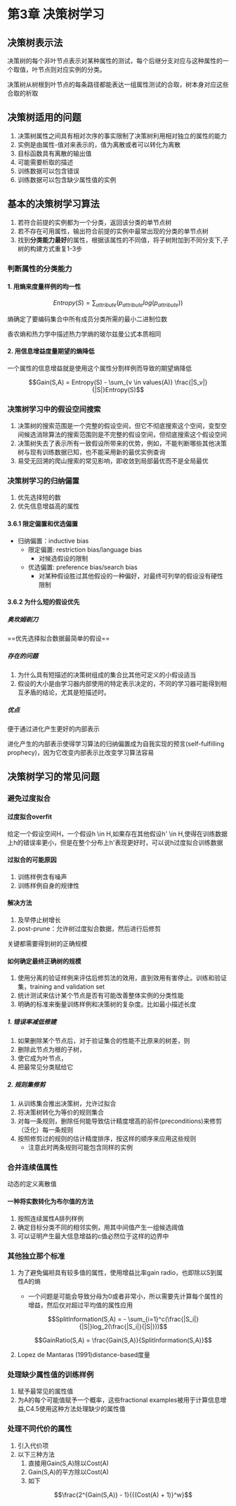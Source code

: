 # 第3章 决策树学习
## 决策树表示法
决策树的每个非叶节点表示对某种属性的测试，每个后继分支对应与这种属性的一个取值，叶节点则对应实例的分类。

决策树从树根到叶节点的每条路径都能表达一组属性测试的合取，树本身对应这些合取的析取
## 决策树适用的问题
1. 决策树属性之间具有相对次序的事实限制了决策树利用相对独立的属性的能力
2. 实例是由属性-值对来表示的，值为离散或者可以转化为离散
3. 目标函数具有离散的输出值
4. 可能需要析取的描述
5. 训练数据可以包含错误
6. 训练数据可以包含缺少属性值的实例
## 基本的决策树学习算法
1. 若符合前提的实例都为一个分类，返回该分类的单节点树
2. 若不存在可用属性，输出符合前提的实例中最常出现的分类的单节点树
3. 找到**分类能力最好**的属性，根据该属性的不同值，将子树附加到不同分支下,子树的构建方式重复1-3步

### 判断属性的分类能力
#### 1. 用熵来度量样例的均一性

```math
Entropy(S) = \sum_{attribute}(p_{attribute}  log(p_{attribute}))
```
熵确定了要编码集合中所有成员分类所需的最小二进制位数

香农熵和热力学中描述热力学熵的玻尔兹曼公式本质相同

#### 2. 用信息增益度量期望的熵降低
一个属性的信息增益就是使用这个属性分割样例而导致的期望熵降低
```math
Gain(S,A) = Entropy(S) - \sum_{v \in values(A)} \frac{|S_v|}{|S|}Entropy(S)
```
### 决策树学习中的假设空间搜索
1. 决策树的搜索范围是一个完整的假设空间，但它不彻底搜索这个空间，变型空间候选消除算法的搜索范围则是不完整的假设空间，但彻底搜索这个假设空间
2. 决策树失去了表示所有一致假设所带来的优势，例如，不能判断哪些其他决策树与现有训练数据已知，也不能采用新的最优实例查询
3. 易受无回溯的爬山搜索的常见影响，即收敛到局部最优而不是全局最优
### 决策树学习的归纳偏置
1. 优先选择短的数
2. 优先信息增益高的属性
#### 3.6.1 限定偏置和优选偏置
- 归纳偏置：inductive bias 
    - 限定偏置: restriction bias/language bias
        - 对候选假设的限制
    - 优选偏置: preference bias/search bias
        - 对某种假设胜过其他假设的一种偏好，对最终可列举的假设没有硬性限制
#### 3.6.2 为什么短的假设优先
##### 奥坎姆剃刀
==优先选择拟合数据最简单的假设==
##### 存在的问题
1. 为什么具有短描述的决策树组成的集合比其他可定义的小假设适当
2. 假设的大小是由学习器内部使用的特定表示决定的，不同的学习器可能得到相互矛盾的结论，尤其是短描述时。
##### 优点
便于通过进化产生更好的内部表示

进化产生的内部表示使得学习算法的归纳偏置成为自我实现的预言(self-fulfilling prophecy)，因为它改变内部表示比改变学习算法容易

## 决策树学习的常见问题
### 避免过度拟合
#### 过度拟合overfit
给定一个假设空间H，一个假设h \in H,如果存在其他假设h' \in H,使得在训练数据上h的错误率更小，但是在整个分布上h'表现更好时，可以说h过度拟合训练数据
#### 过拟合的可能原因
1. 训练样例含有噪声
2. 训练样例自身的规律性
#### 解决方法
1. 及早停止树增长
2. post-prune：允许树过度拟合数据，然后进行后修剪

关键都需要得到树的正确规模
#### 如何确定最终正确树的规模
1. 使用分离的验证样例来评估后修剪法的效用，直到效用有害停止。训练和验证集，training and validation set
2. 统计测试来估计某个节点是否有可能改善整体实例的分类性能
3. 明确的标准来衡量训练样例和决策树的复杂度。比如最小描述长度
##### 1. 错误率减低修建
1. 如果删除某个节点后，对于验证集合的性能不比原来的树差，则
2. 删除此节点为根的子树，
3. 使它成为叶节点，
4. 把最常见分类赋给它
##### 2. 规则集修剪
1. 从训练集合推出决策树，允许过拟合
2. 将决策树转化为等价的规则集合
3. 对每一条规则，删除任何能导致估计精度增高的前件(preconditions)来修剪（泛化）每一条规则
4. 按照修剪过的规则的估计精度排序，按这样的顺序来应用这些规则
    - 注意此时两条规则可能包含同样的实例
### 合并连续值属性
动态的定义离散值

#### 一种将实数转化为布尔值的方法
1. 按照连续属性A排列样例
2. 确定目标分类不同的相邻实例，用其中间值产生一组候选阈值
3. 可以证明产生最大信息增益的c值必然位于这样的边界中
### 其他独立那个标准
1. 为了避免偏袒具有较多值的属性，使用增益比率gain radio，也即除以S到属性A的熵
    - 一个问题是可能会导致分母为0或者非常小，所以需要先计算每个属性的增益，然后仅对超过平均值的属性应用
    ```math
    SplitInformation(S,A) = - \sum_{i=1}^c(\frac{|S_i|}{|S|}log_2(\frac{|S_i|}{|S|}))
    ```

    ```math
    GainRatio(S,A) = \frac{Gain(S,A)}{SplitInformation(S,A)}
    ```
2. Lopez de Mantaras (1991)distance-based度量
### 处理缺少属性值的训练样例
1. 赋予最常见的属性值
2. 为A的每个可能值赋予一个概率，这些fractional examples被用于计算信息增益,C4.5使用这种方法处理缺少的属性值
### 处理不同代价的属性
1. 引入代价项
2. 以下三种方法
    1. 直接用Gain(S,A)除以Cost(A)
    2. Gain(S,A)的平方除以Cost(A)
    3. 如下
    ```math
    \frac{2^{Gain(S,A)} - 1}{{(Cost(A) + 1)}^w}
    ```
    
